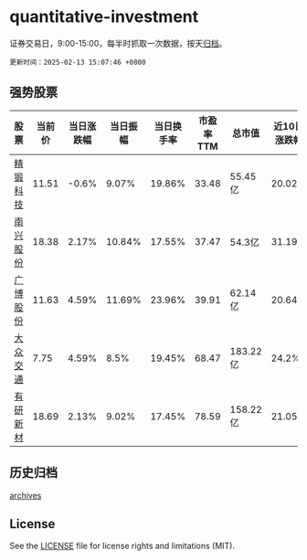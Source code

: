 # quantitative-investment

证券交易日，9:00-15:00，每半时抓取一次数据，按天[归档](archives)。

`更新时间：2025-02-13 15:07:46 +0800`

## 强势股票

|股票|当前价|当日涨跌幅|当日振幅|当日换手率|市盈率TTM|总市值|近10日涨跌幅|
|----|----|----|----|----|----|----|----|
|[精锻科技](https://xueqiu.com/S/SZ300258)|11.51|-0.6%|9.07%|19.86%|33.48|55.45亿|20.02%|
|[南兴股份](https://xueqiu.com/S/SZ002757)|18.38|2.17%|10.84%|17.55%|37.47|54.3亿|31.19%|
|[广博股份](https://xueqiu.com/S/SZ002103)|11.63|4.59%|11.69%|23.96%|39.91|62.14亿|20.64%|
|[大众交通](https://xueqiu.com/S/SH600611)|7.75|4.59%|8.5%|19.45%|68.47|183.22亿|24.2%|
|[有研新材](https://xueqiu.com/S/SH600206)|18.69|2.13%|9.02%|17.45%|78.59|158.22亿|21.05%|

## 历史归档

[archives](archives)

## License

See the [LICENSE](LICENSE) file for license rights and limitations (MIT).